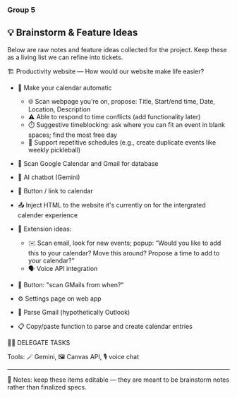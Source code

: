 ### Group 5

## 💡 Brainstorm & Feature Ideas

Below are raw notes and feature ideas collected for the project. Keep these as a living list we can refine into tickets.


🏗️ Productivity website — How would our website make life easier?

- 📆 Make your calendar automatic
  - 🌐 Scan webpage you're on, propose: Title, Start/end time, Date, Location, Description
  - ⚠️ Able to respond to time conflicts (add functionality later)
  - ⏱️ Suggestive timeblocking: ask where you can fit an event in blank spaces; find the most free day
  - 🔁 Support repetitive schedules (e.g., create duplicate events like weekly pickleball)

- 🔎 Scan Google Calendar and Gmail for database
- 🤖 AI chatbot (Gemini)
- 🔗 Button / link to calendar

- 📤 Inject HTML to the website it's currently on for the intergrated calender experience

- 🧩 Extension ideas:
  - ✉️ Scan email, look for new events; popup: “Would you like to add this to your calendar? Move this around? Propose a time to add to your calendar?”
  - 🗣️ Voice API integration

- 📅 Button: "scan GMails from when?"

- ⚙️ Settings page on web app

- 📨 Parse Gmail (hypothetically Outlook)
- 📋 Copy/paste function to parse and create calendar entries

🧑‍💼 DELEGATE TASKS

Tools: 🪄 Gemini, 🖼️ Canvas API, 🎙️ voice chat


---

📝 Notes: keep these items editable — they are meant to be brainstorm notes rather than finalized specs.
